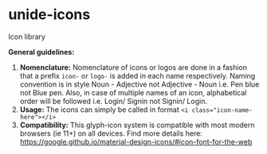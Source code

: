 # unide-icons
Icon library

<b>General guidelines:</b>
<ol>
  <li><b>Nomenclature:</b> Nomenclature of icons or logos are done in a fashion that a prefix <code>icon-</code> or <code>logo-</code> is added in each name respectively. Naming convention is in style Noun - Adjective not Adjective - Noun i.e. Pen blue not Blue pen. Also, in case of multiple names of an icon, alphabetical order will be followed i.e. Login/ Signin not Signin/ Login.</li>
  <li><b>Usage:</b> The icons can simply be called in format <code>&#60;i class="icon-name-here"&#62;&#60;/i&#62;</code></li>
  <li><b>Compatibility:</b> This glyph-icon system is compatible with most modern browsers (ie 11+) on all devices. Find more details here: <a href="https://google.github.io/material-design-icons/#icon-font-for-the-web">https://google.github.io/material-design-icons/#icon-font-for-the-web</a></li>
</ol>

